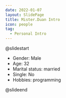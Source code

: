 ```yaml
---
date: 2022-01-07
layout: SlidePage
title: Mister.Duan Intro
icon: people
tag:
  - Personal Intro
---
```


@slidestart

- Gender: Male
- Age: 32
- Marital status: married
- Single: No
- Hobbies: programming

@slideend
